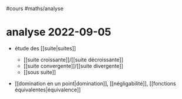#cours #maths/analyse 
# analyse 2022-09-05

 - étude des [[suite|suites]]
     - [[suite croissante]]/[[suite décroissante]]
     - [[suite convergente]]/[[suite divergente]]
     - [[sous suite]]

 - [[domination en un point|domination]], [[négligabilité]], [[fonctions équivalentes|équivalence]]
